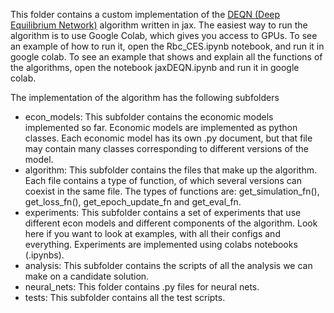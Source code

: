This folder contains a custom implementation of the [DEQN (Deep Equilibrium Network)](https://onlinelibrary.wiley.com/doi/full/10.1111/iere.12575?msockid=13945c9feebc6c902c704988efca6d9f) algorithm written in jax. The easiest way to run the algorithm is to use Google Colab, which gives you access to GPUs. To see an example of how to run it, open the Rbc_CES.ipynb notebook, and run it in google colab. To see an example that shows and explain all the functions of the algorithms, open the notebook jaxDEQN.ipynb and run it in google colab.

The implementation of the algorithm has the following subfolders

-   econ_models: This subfolder contains the economic models implemented so far. Economic models are implemented as python classes. Each economic model has its own .py document, but that file may contain many classes corresponding to different versions of the model.
-   algorithm: This subfolder contains the files that make up the algorithm. Each file contains a type of function, of which several versions can coexist in the same file. The types of functions are: get_simulation_fn(), get_loss_fn(), get_epoch_update_fn and get_eval_fn.
-   experiments: This subfolder contains a set of experiments that use different econ models and different components of the algorithm. Look here if you want to look at examples, with all their configs and everything. Experiments are implemented using colabs notebooks (.ipynbs).
-   analysis: This subfolder contains the scripts of all the analysis we can make on a candidate solution.
-   neural_nets: This folder contains .py files for neural nets.
-   tests: This subfolder contains all the test scripts.
